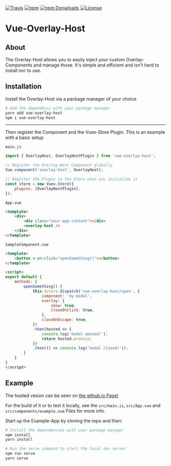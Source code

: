 [![Travis](https://img.shields.io/travis/sinexist/vue-overlay-host.svg?style=flat-square)](https://travis-ci.org/SiNEXiST/vue-overlay-host)
[![npm](https://img.shields.io/npm/v/vue-overlay-host.svg?style=flat-square)](https://www.npmjs.com/package/vue-overlay-host)
[![npm Donwloads](https://img.shields.io/npm/dm/vue-overlay-host.svg?style=flat-square)](https://www.npmjs.com/package/vue-overlay-host)
[![License](https://img.shields.io/github/license/sinexist/vue-overlay-host.svg?style=flat-square)](https://github.com/SiNEXiST/vue-overlay-host/blob/master/LICENSE)

# Vue-Overlay-Host

## About

The Overlay-Host allows you to easily inject your custom Overlay-Components and manage those. It's simple and efficient and isn't hard to install nor to use.

## Installation

Install the Overlay-Host via a package manager of your choice

```sh
# Add the dependency with your package manager
yarn add vue-overlay-host
npm i vue-overlay-host
```

---

Then register the Component and the Vuex-Store Plugin. This is an example with a basic setup

`main.js`
```js
import { OverlayHost, OverlayHostPlugin } from 'vue-overlay-host';

// Register the Overlay-Host Component globally
Vue.component('overlay-host', OverlayHost);

// Register the Plugin to the Store when you initialize it
const store = new Vuex.Store({
    plugins: [OverlayHostPlugin],
});
```

`App.vue`
```html
<template>
    <div>
        <div class="your-app-content"></div>
        <overlay-host />
    </div>
</template>
```

`SampleComponent.vue`
```html
<template>
    <button v-on:click="openSomething()"></button>
</template>

<script>
export default {
    methods: {
        openSomething() {
            this.$store.dispatch('vue-overlay-host/open', {
                component: 'my-modal',
                overlay: {
                    show: true,
                    closeOnClick: true,
                },
                closeOnEscape: true,
            })
            .then(hosted => {
                console.log('modal opened!');
                return hosted.promise;
            })
            .then(() => console.log('modal closed!'));
        }
    }
}
</script>
```

## Example

The hosted vesion can be seen on [the github.io Page!](https://sinexist.github.io/vue-overlay-host/)

For the build of it or to test it locally,
see the `src/main.js`, `src/App.vue` and `src/components/example.vue` Files for more info.

Start up the Example-App by cloning the repo and then:

```sh
# Install the dependencies with your package manager
npm install
yarn install

# Run the serve command to start the local dev server
npm run serve
yarn serve
```
